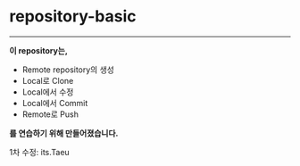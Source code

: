 # repository-basic
---
**이 repository는,**
- Remote repository의 생성
- Local로 Clone
- Local에서 수정
- Local에서 Commit
- Remote로 Push

**를 연습하기 위해 만들어졌습니다.**

1차 수정: its.Taeu


